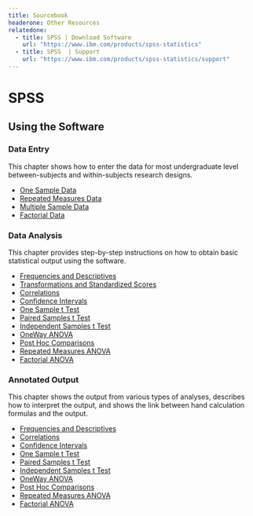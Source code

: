 ```yaml
---
title: Sourcebook
headerone: Other Resources
relatedone:
  - title: SPSS | Download Software
    url: "https://www.ibm.com/products/spss-statistics"
  - title: SPSS  | Support
    url: "https://www.ibm.com/products/spss-statistics/support"
---
```


# SPSS

## Using the Software

### Data Entry

This chapter shows how to enter the data for most undergraduate level between-subjects and within-subjects research designs.

- [One Sample Data](./data-entry/onesampledata.md)
- [Repeated Measures Data](./data-entry/repeateddata.md)
- [Multiple Sample Data](./data-entry/multiplesampledata.md)
- [Factorial Data](./data-entry/factorialdata.md)

### Data Analysis

This chapter provides step-by-step instructions on how to obtain basic statistical output using the software.

- [Frequencies and Descriptives](./data-analysis/frequencies.md)
- [Transformations and Standardized Scores](./data-analysis/standardized.md)
- [Correlations](./data-analysis/correlations.md)
- [Confidence Intervals](./data-analysis/intervals.md)
- [One Sample t Test](./data-analysis/onesample.md)
- [Paired Samples t Test](./data-analysis/paired.md)
- [Independent Samples t Test](./data-analysis/independent.md)
- [OneWay ANOVA](./data-analysis/oneway.md)
- [Post Hoc Comparisons](./data-analysis/posthocs.md)
- [Repeated Measures ANOVA](./data-analysis/repeated.md)
- [Factorial ANOVA](./data-analysis/factorial.md)

### Annotated Output

This chapter shows the output from various types of analyses, describes how to interpret the output, and shows the link between hand calculation formulas and the output. 

- [Frequencies and Descriptives](./annotated-output/frequencies.md)
- [Correlations](./annotated-output/correlations.md)
- [Confidence Intervals](./annotated-output/intervals.md)
- [One Sample t Test](./annotated-output/onesample.md)
- [Paired Samples t Test](./annotated-output/paired.md)
- [Independent Samples t Test](./annotated-output/independent.md)
- [OneWay ANOVA](./annotated-output/oneway.md)
- [Post Hoc Comparisons](./annotated-output/posthocs.md)
- [Repeated Measures ANOVA](./annotated-output/repeated.md)
- [Factorial ANOVA](./annotated-output/factorial.md)
